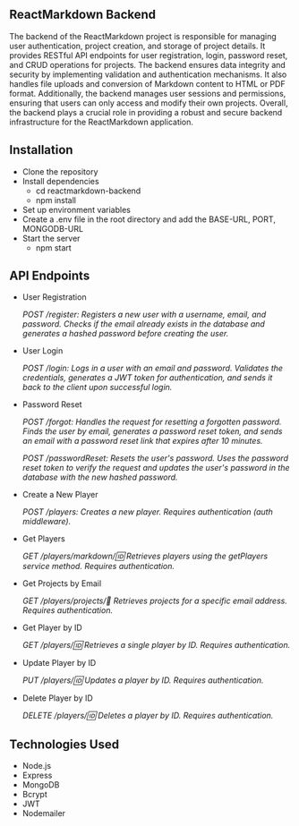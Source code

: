 ## ReactMarkdown Backend
The backend of the ReactMarkdown project is responsible for managing user authentication, project creation, and storage of project details.
It provides RESTful API endpoints for user registration, login, password reset, and CRUD operations for projects.
The backend ensures data integrity and security by implementing validation and authentication mechanisms. 
It also handles file uploads and conversion of Markdown content to HTML or PDF format.
Additionally, the backend manages user sessions and permissions, ensuring that users can only access and modify their own projects.
Overall, the backend plays a crucial role in providing a robust and secure backend infrastructure for the ReactMarkdown application.

## Installation
- Clone the repository
- Install dependencies
  - cd reactmarkdown-backend
  - npm install
- Set up environment variables
- Create a .env file in the root directory and add the BASE-URL, PORT, MONGODB-URL
- Start the server
  - npm start

## API Endpoints
- User Registration

  *POST /register: Registers a new user with a username, email, and password. Checks if the email already exists in the database and 
  generates a hashed password before creating the user.*

- User Login

  *POST /login: Logs in a user with an email and password. Validates the credentials, generates a JWT token for authentication, and sends 
  it back to the client upon successful login.*

- Password Reset
  
  *POST /forgot: Handles the request for resetting a forgotten password. Finds the user by email, generates a password reset token, and 
  sends an email with a password reset link that expires after 10 minutes.*
  
  *POST /passwordReset: Resets the user's password. Uses the password reset token to verify the request and updates the user's password in 
  the database with the new hashed password.*

- Create a New Player

  *POST /players: Creates a new player. Requires authentication (auth middleware).*

- Get Players

  *GET /players/markdown/:id: Retrieves players using the getPlayers service method. Requires authentication.*
 
- Get Projects by Email

  *GET /players/projects/:email: Retrieves projects for a specific email address. Requires authentication.*
 
- Get Player by ID

  *GET /players/:id: Retrieves a single player by ID. Requires authentication.*
 
- Update Player by ID

  *PUT /players/:id: Updates a player by ID. Requires authentication.*
 
- Delete Player by ID

  *DELETE /players/:id: Deletes a player by ID. Requires authentication.*
## Technologies Used
- Node.js
- Express
- MongoDB
- Bcrypt
- JWT
- Nodemailer
